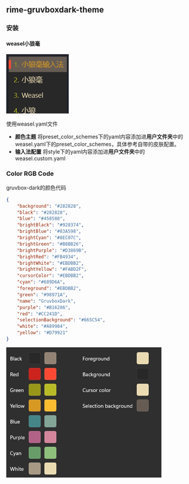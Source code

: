 ## rime-gruvboxdark-theme
### 安装
#### weasel小狼毫
![color_scheme_gruvboxdark.png](./weasel/preview/color_scheme_gruvboxdark.png)

使用weasel.yaml文件
- **颜色主题**
将preset_color_schemes下的yaml内容添加进**用户文件夹**中的weasel.yaml下的preset_color_schemes，具体参考自带的皮肤配置。
- **输入法配置**
将style下的yaml内容添加进**用户文件夹**中的weasel.custom.yaml
### Color RGB Code
gruvbox-dark的颜色代码
```json
{
    "background": "#282828",
    "black": "#282828",
    "blue": "#458588",
    "brightBlack": "#928374",
    "brightBlue": "#83A598",
    "brightCyan": "#8EC07C",
    "brightGreen": "#B8BB26",
    "brightPurple": "#D3869B",
    "brightRed": "#FB4934",
    "brightWhite": "#EBDBB2",
    "brightYellow": "#FABD2F",
    "cursorColor": "#EBDBB2",
    "cyan": "#689D6A",
    "foreground": "#EBDBB2",
    "green": "#98971A",
    "name": "GruvboxDark",
    "purple": "#B16286",
    "red": "#CC241D",
    "selectionBackground": "#665C54",
    "white": "#A89984",
    "yellow": "#D79921"
}
```
![color.png](./color/color.png)
